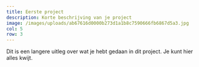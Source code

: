 ```yaml
---
title: Eerste project
description: Korte beschrijving van je project
image: /images/uploads/ab67616d0000b273d1a1b8c7590666fb6867d5a3.jpg
col: 5
row: 3
---
```


Dit is een langere uitleg over wat je hebt gedaan in dit project. Je kunt hier alles kwijt.
